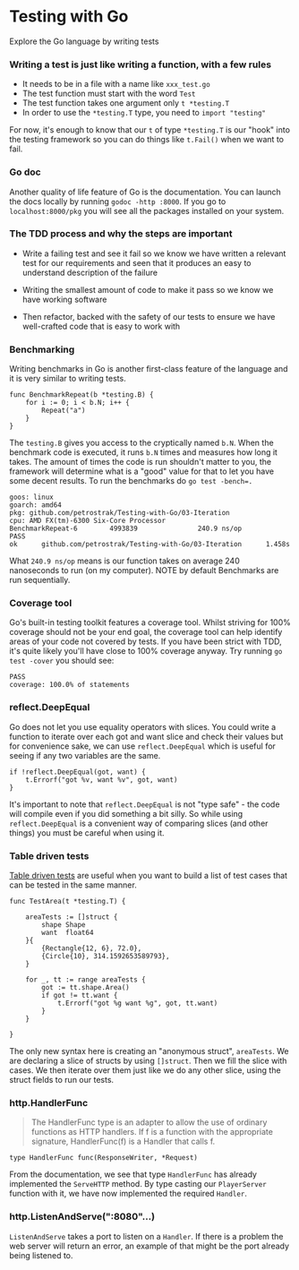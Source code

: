# Testing with Go
Explore the Go language by writing tests

### Writing a test is just like writing a function, with a few rules
* It needs to be in a file with a name like `xxx_test.go`
* The test function must start with the word `Test`
* The test function takes one argument only `t *testing.T`
* In order to use the `*testing.T` type, you need to `import "testing"`

For now, it's enough to know that our `t` of type `*testing.T` is our "hook" into the testing framework so you can do things like `t.Fail()` when we want to fail.

### Go doc

Another quality of life feature of Go is the documentation. You can launch the docs locally by running `godoc -http :8000`. If you go to `localhost:8000/pkg` you will see all the packages installed on your system.

### The TDD process and why the steps are important

* Write a failing test and see it fail so we know we have written a relevant test for our requirements and seen that it produces an   easy to understand description of the failure

* Writing the smallest amount of code to make it pass so we know we have working software

* Then refactor, backed with the safety of our tests to ensure we have well-crafted code that is easy to work with

### Benchmarking

Writing benchmarks in Go is another first-class feature of the language and it is very similar to writing tests.

```
func BenchmarkRepeat(b *testing.B) {
    for i := 0; i < b.N; i++ {
        Repeat("a")
    }
}
```

The `testing.B` gives you access to the cryptically named `b.N`.
When the benchmark code is executed, it runs `b.N` times and measures how long it takes.
The amount of times the code is run shouldn't matter to you, the framework will determine what is a "good" value for that to let you have some decent results.
To run the benchmarks do `go test -bench=.`

```
goos: linux
goarch: amd64
pkg: github.com/petrostrak/Testing-with-Go/03-Iteration
cpu: AMD FX(tm)-6300 Six-Core Processor             
BenchmarkRepeat-6        4993839               240.9 ns/op
PASS
ok      github.com/petrostrak/Testing-with-Go/03-Iteration      1.458s
```
What `240.9 ns/op` means is our function takes on average 240 nanoseconds to run (on my computer).
NOTE by default Benchmarks are run sequentially.

### Coverage tool
Go's built-in testing toolkit features a coverage tool. Whilst striving for 100% coverage should not be your end goal, the coverage tool can help identify areas of your code not covered by tests. If you have been strict with TDD, it's quite likely you'll have close to 100% coverage anyway.
Try running `go test -cover` you should see:
```
PASS
coverage: 100.0% of statements
```
### reflect.DeepEqual
Go does not let you use equality operators with slices. You could write a function to iterate over each got and want slice and check their values but for convenience sake, we can use `reflect.DeepEqual` which is useful for seeing if any two variables are the same.
```
if !reflect.DeepEqual(got, want) {
	t.Errorf("got %v, want %v", got, want)
}
```

It's important to note that `reflect.DeepEqual` is not "type safe" - the code will compile even if you did something a bit silly. So while using `reflect.DeepEqual` is a convenient way of comparing slices (and other things) you must be careful when using it.

### Table driven tests
[Table driven tests](https://github.com/golang/go/wiki/TableDrivenTests) are useful when you want to build a list of test cases that can be tested in the same manner.
```
func TestArea(t *testing.T) {

    areaTests := []struct {
        shape Shape
        want  float64
    }{
        {Rectangle{12, 6}, 72.0},
        {Circle{10}, 314.1592653589793},
    }

    for _, tt := range areaTests {
        got := tt.shape.Area()
        if got != tt.want {
            t.Errorf("got %g want %g", got, tt.want)
        }
    }

}
```
The only new syntax here is creating an "anonymous struct", `areaTests`. We are declaring a slice of structs by using `[]struct`. Then we fill the slice with cases. We then iterate over them just like we do any other slice, using the struct fields to run our tests.

### http.HandlerFunc

>The HandlerFunc type is an adapter to allow the use of ordinary functions as HTTP handlers. If f is a function with the appropriate signature, HandlerFunc(f) is a Handler that calls f.
```
type HandlerFunc func(ResponseWriter, *Request)
```

From the documentation, we see that type `HandlerFunc` has already implemented the `ServeHTTP` method. By type casting our `PlayerServer` function with it, we have now implemented the required `Handler`.

### http.ListenAndServe(":8080"...)
`ListenAndServe` takes a port to listen on a `Handler`. If there is a problem the web server will return an error, an example of that might be the port already being listened to.
















